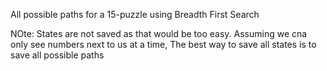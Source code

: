 All possible paths for a 15-puzzle using Breadth First Search

NOte: States are not saved as that would be too easy. Assuming we cna only see numbers next to us at a time, The best way to save all states 
is to save all possible paths


